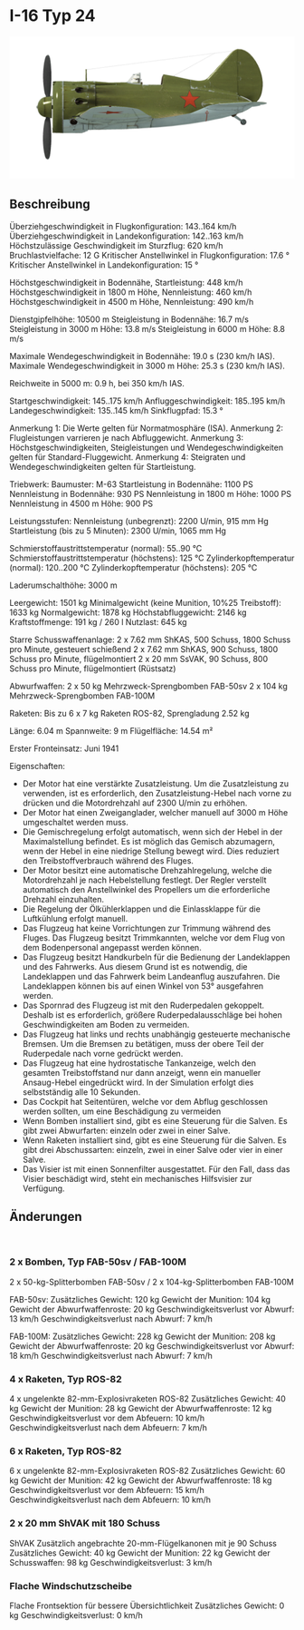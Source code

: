 ﻿# I-16 Typ 24

![i16t24](../images/i16t24.png)

## Beschreibung

Überziehgeschwindigkeit in Flugkonfiguration: 143..164 km/h
Überziehgeschwindigkeit in Landekonfiguration: 142..163 km/h
Höchstzulässige Geschwindigkeit im Sturzflug: 620 km/h
Bruchlastvielfache: 12 G
Kritischer Anstellwinkel in Flugkonfiguration: 17.6 °
Kritischer Anstellwinkel in Landekonfiguration: 15 °

Höchstgeschwindigkeit in Bodennähe, Startleistung: 448 km/h
Höchstgeschwindigkeit in 1800 m Höhe, Nennleistung: 460 km/h
Höchstgeschwindigkeit in 4500 m Höhe, Nennleistung: 490 km/h

Dienstgipfelhöhe: 10500 m
Steigleistung in Bodennähe: 16.7 m/s
Steigleistung in 3000 m Höhe: 13.8 m/s
Steigleistung in 6000 m Höhe: 8.8 m/s

Maximale Wendegeschwindigkeit in Bodennähe: 19.0 s (230 km/h IAS).
Maximale Wendegeschwindigkeit in 3000 m Höhe: 25.3 s (230 km/h IAS).

Reichweite in 5000 m: 0.9 h, bei 350 km/h IAS.

Startgeschwindigkeit: 145..175 km/h
Anfluggeschwindigkeit: 185..195 km/h
Landegeschwindigkeit: 135..145 km/h
Sinkflugpfad: 15.3 °

Anmerkung 1: Die Werte gelten für Normatmosphäre (ISA).
Anmerkung 2: Flugleistungen varrieren je nach Abfluggewicht.
Anmerkung 3: Höchstgeschwindigkeiten, Steigleistungen und Wendegeschwindigkeiten gelten für Standard-Fluggewicht.
Anmerkung 4: Steigraten und Wendegeschwindigkeiten gelten für Startleistung.

Triebwerk:
Baumuster: M-63
Startleistung in Bodennähe: 1100 PS
Nennleistung in Bodennähe: 930 PS
Nennleistung in 1800 m Höhe: 1000 PS
Nennleistung in 4500 m Höhe: 900 PS

Leistungsstufen:
Nennleistung (unbegrenzt): 2200 U/min, 915 mm Hg
Startleistung (bis zu 5 Minuten): 2300 U/min, 1065 mm Hg

Schmierstoffaustrittstemperatur (normal): 55..90 °C
Schmierstoffaustrittstemperatur (höchstens): 125 °C
Zylinderkopftemperatur (normal): 120..200 °C
Zylinderkopftemperatur (höchstens): 205 °C

Laderumschalthöhe: 3000 m

Leergewicht: 1501 kg
Minimalgewicht (keine Munition, 10%25 Treibstoff): 1633 kg
Normalgewicht: 1878 kg
Höchstabfluggewicht: 2146 kg
Kraftstoffmenge: 191 kg / 260 l
Nutzlast: 645 kg

Starre Schusswaffenanlage:
2 x 7.62 mm ShKAS, 500 Schuss, 1800 Schuss pro Minute, gesteuert schießend
2 x 7.62 mm ShKAS, 900 Schuss, 1800 Schuss pro Minute, flügelmontiert
2 x 20 mm SsVAK, 90 Schuss, 800 Schuss pro Minute, flügelmontiert (Rüstsatz)

Abwurfwaffen:
2 x 50 kg Mehrzweck-Sprengbomben FAB-50sv
2 x 104 kg Mehrzweck-Sprengbomben FAB-100M

Raketen:
Bis zu 6 x 7 kg Raketen ROS-82, Sprengladung 2.52 kg

Länge: 6.04 m
Spannweite: 9 m
Flügelfläche: 14.54 m²

Erster Fronteinsatz: Juni 1941

Eigenschaften:
- Der Motor hat eine verstärkte Zusatzleistung. Um die Zusatzleistung zu verwenden, ist es erforderlich, den Zusatzleistung-Hebel nach vorne zu drücken und die Motordrehzahl auf 2300 U/min zu erhöhen.
- Der Motor hat einen Zweiganglader, welcher manuell auf 3000 m Höhe umgeschaltet werden muss.
- Die Gemischregelung erfolgt automatisch, wenn sich der Hebel in der Maximalstellung befindet. Es ist möglich das Gemisch abzumagern, wenn der Hebel in eine niedrige Stellung bewegt wird. Dies reduziert den Treibstoffverbrauch während des Fluges.
- Der Motor besitzt eine automatische Drehzahlregelung, welche die Motordrehzahl je nach Hebelstellung festlegt. Der Regler verstellt automatisch den Anstellwinkel des Propellers um die erforderliche Drehzahl einzuhalten.
- Die Regelung der Ölkühlerklappen und die Einlassklappe für die Luftkühlung erfolgt manuell.
- Das Flugzeug hat keine Vorrichtungen zur Trimmung während des Fluges. Das Flugzeug besitzt Trimmkannten, welche vor dem Flug von dem Bodenpersonal angepasst werden können.
- Das Flugzeug besitzt Handkurbeln für die Bedienung der Landeklappen und des Fahrwerks. Aus diesem Grund ist es notwendig, die Landeklappen und das Fahrwerk beim Landeanflug auszufahren. Die Landeklappen können bis auf einen Winkel von 53° ausgefahren werden.
- Das Spornrad des Flugzeug ist mit den Ruderpedalen gekoppelt. Deshalb ist es erforderlich, größere Ruderpedalausschläge bei hohen Geschwindigkeiten am Boden zu vermeiden.
- Das Flugzeug hat links und rechts unabhängig gesteuerte mechanische Bremsen. Um die Bremsen zu betätigen, muss der obere Teil der Ruderpedale nach vorne gedrückt werden.
- Das Flugzeug hat eine hydrostatische Tankanzeige, welch den gesamten Treibstoffstand nur dann anzeigt, wenn ein manueller Ansaug-Hebel eingedrückt wird. In der Simulation erfolgt dies selbstständig alle 10 Sekunden.
- Das Cockpit hat Seitentüren, welche vor dem Abflug geschlossen werden sollten, um eine Beschädigung zu vermeiden
- Wenn Bomben installiert sind, gibt es eine Steuerung für die Salven. Es gibt zwei Abwurfarten: einzeln oder zwei in einer Salve. 
- Wenn Raketen installiert sind, gibt es eine Steuerung für die Salven. Es gibt drei Abschussarten: einzeln, zwei in einer Salve oder vier in einer Salve. 
- Das Visier ist mit einen Sonnenfilter ausgestattet. Für den Fall, dass das Visier beschädigt wird, steht ein mechanisches Hilfsvisier zur Verfügung.

## Änderungen
﻿


### 2 x Bomben, Typ FAB-50sv / FAB-100M

2 x 50-kg-Splitterbomben FAB-50sv / 2 x 104-kg-Splitterbomben FAB-100M

FAB-50sv:
Zusätzliches Gewicht: 120 kg
Gewicht der Munition: 104 kg
Gewicht der Abwurfwaffenroste: 20 kg
Geschwindigkeitsverlust vor Abwurf: 13 km/h
Geschwindigkeitsverlust nach Abwurf: 7 km/h

FAB-100M:
Zusätzliches Gewicht: 228 kg
Gewicht der Munition: 208 kg
Gewicht der Abwurfwaffenroste: 20 kg
Geschwindigkeitsverlust vor Abwurf: 18 km/h
Geschwindigkeitsverlust nach Abwurf: 7 km/h﻿


### 4 x Raketen, Typ ROS-82

4 x ungelenkte 82-mm-Explosivraketen ROS-82
Zusätzliches Gewicht: 40 kg
Gewicht der Munition: 28 kg
Gewicht der Abwurfwaffenroste: 12 kg
Geschwindigkeitsverlust vor dem Abfeuern: 10 km/h
Geschwindigkeitsverlust nach dem Abfeuern: 7 km/h﻿


### 6 x Raketen, Typ ROS-82

6 x ungelenkte 82-mm-Explosivraketen ROS-82
Zusätzliches Gewicht: 60 kg
Gewicht der Munition: 42 kg
Gewicht der Abwurfwaffenroste: 18 kg
Geschwindigkeitsverlust vor dem Abfeuern: 15 km/h
Geschwindigkeitsverlust nach dem Abfeuern: 10 km/h﻿


### 2 x 20 mm ShVAK mit 180 Schuss

ShVAK Zusätzlich angebrachte 20-mm-Flügelkanonen mit je 90 Schuss
Zusätzliches Gewicht: 40 kg
Gewicht der Munition: 22 kg
Gewicht der Schusswaffen: 98 kg
Geschwindigkeitsverlust: 3 km/h﻿


### Flache Windschutzscheibe

Flache Frontsektion für bessere Übersichtlichkeit
Zusätzliches Gewicht: 0 kg
Geschwindigkeitsverlust: 0 km/h
